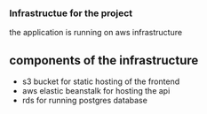 ### Infrastructue for the project

the application is running on aws infrastructure

## components of the infrastructure

- s3 bucket for static hosting of the frontend
- aws elastic beanstalk for hosting the api
- rds for running postgres database
